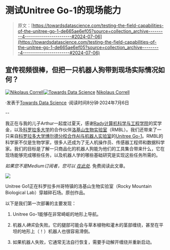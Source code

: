 # 测试Unitree Go-1的现场能力

> 原文：[https://towardsdatascience.com/testing-the-field-capabilities-of-the-unitree-go-1-de665ae6ef05?source=collection_archive---------4-----------------------#2024-07-06](https://towardsdatascience.com/testing-the-field-capabilities-of-the-unitree-go-1-de665ae6ef05?source=collection_archive---------4-----------------------#2024-07-06)

## 宣传视频很棒，但把一只机器人狗带到现场实际情况如何？

[](https://medium.com/@nikolaus.correll?source=post_page---byline--de665ae6ef05--------------------------------)[![Nikolaus Correll](../Images/948c44fe797b8057e20b39023c30027b.png)](https://medium.com/@nikolaus.correll?source=post_page---byline--de665ae6ef05--------------------------------)[](https://towardsdatascience.com/?source=post_page---byline--de665ae6ef05--------------------------------)[![Towards Data Science](../Images/a6ff2676ffcc0c7aad8aaf1d79379785.png)](https://towardsdatascience.com/?source=post_page---byline--de665ae6ef05--------------------------------) [Nikolaus Correll](https://medium.com/@nikolaus.correll?source=post_page---byline--de665ae6ef05--------------------------------)

·发表于[Towards Data Science](https://towardsdatascience.com/?source=post_page---byline--de665ae6ef05--------------------------------) ·阅读时间8分钟·2024年7月6日

--

我正在与我的儿子Arthur一起度过夏天，感谢[Rady计算机科学与工程学院](https://western.edu/school/paul-m-rady-school-of-computer-science-engineering/)的奖学金，以及[科罗拉多大学](http://www.colorado.edu)的合作伙伴[洛基山生物实验室](https://www.rmbl.org/)（RMBL）。我们还带来了一只来自[科罗拉多大学博尔德分校合作AI与机器人实验室](https://www.cairo-lab.com/)的[Unitree Go-1](https://shop.unitree.com/products/unitreeyushutechnologydog-artificial-intelligence-companion-bionic-companion-intelligent-robot-go1-quadruped-robot-dog?_gl=1*6jvrzo*_up*MQ..&gclid=CjwKCAjwkJm0BhBxEiwAwT1AXCLtkvwwRL5Pek6hnJRp_vv3RmIyidPbY_DSSewnUt6CH7tQaEgR0hoCFS0QAvD_BwE)。RMBL的科学家不仅是生物学家，很多人还成为了无人机操作员、传感器工程师和数据科学家。我们的目标是了解一只商品化的机器人狗能为他们的工具集合带来什么，它在现场能够完成哪些任务，以及机器人学的哪些基础研究是实现这些任务所需的。

*如果您不是Medium订阅者，您可以* [*在此处*](https://medium.com/towards-data-science/testing-the-field-capabilities-of-the-unitree-go-1-de665ae6ef05?sk=fc33c52e2da6cf259fc2e9dac54a03b5)*.* 免费阅读此文章。

![](../Images/b1b90b3c734fd88c9c4f6865758134de.png)

Unitree Go1正在科罗拉多州哥特镇的洛基山生物实验室（Rocky Mountain Biological Lab）穿越碎石场。原创作品。

以下是我们第一次部署的主要发现：

1.  Unitree Go-1能够在非常崎岖的地形上导航。

1.  机器人*确实*会失败。它的腿部可能会与草本植物和灌木的茎部缠绕，甚至在平坦的地形上（！）机器人也很容易滑倒。

1.  如果机器人失败，它通常无法自行恢复，需要手动解开缠绕并重新启动。
